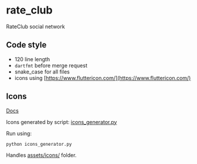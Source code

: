 # rate_club

RateClub social network

## Code style

- 120 line length
- `dartfmt` before merge request
- snake_case for all files
- icons using [https://www.fluttericon.com/](https://www.fluttericon.com/)

## Icons

[Docs](./list_icons.md)

Icons generated by script: [icons_generator.py](./scripts/icons_generator.py)

Run using: 

```commandline
python icons_generator.py
```

Handles [assets/icons/](./assets/icons/) folder.